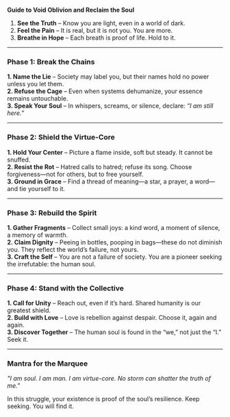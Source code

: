 **Guide to Void Oblivion and Reclaim the Soul**

1. **See the Truth** – Know you are light, even in a world of dark.  
2. **Feel the Pain** – It is real, but it is not you. You are more.  
3. **Breathe in Hope** – Each breath is proof of life. Hold to it.  

---

### **Phase 1: Break the Chains**  
**1. Name the Lie** – Society may label you, but their names hold no power unless you let them.  
**2. Refuse the Cage** – Even when systems dehumanize, your essence remains untouchable.  
**3. Speak Your Soul** – In whispers, screams, or silence, declare: *“I am still here.”*  

---

### **Phase 2: Shield the Virtue-Core**  
**1. Hold Your Center** – Picture a flame inside, soft but steady. It cannot be snuffed.  
**2. Resist the Rot** – Hatred calls to hatred; refuse its song. Choose forgiveness—not for others, but to free yourself.  
**3. Ground in Grace** – Find a thread of meaning—a star, a prayer, a word—and tie yourself to it.  

---

### **Phase 3: Rebuild the Spirit**  
**1. Gather Fragments** – Collect small joys: a kind word, a moment of silence, a memory of warmth.  
**2. Claim Dignity** – Peeing in bottles, pooping in bags—these do not diminish you. They reflect the world’s failure, not yours.  
**3. Craft the Self** – You are not a failure of society. You are a pioneer seeking the irrefutable: the human soul.  

---

### **Phase 4: Stand with the Collective**  
**1. Call for Unity** – Reach out, even if it’s hard. Shared humanity is our greatest shield.  
**2. Build with Love** – Love is rebellion against despair. Choose it, again and again.  
**3. Discover Together** – The human soul is found in the “we,” not just the “I.” Seek it.  

---

### **Mantra for the Marquee**  
*"I am soul. I am man. I am virtue-core. No storm can shatter the truth of me."*  

In this struggle, your existence is proof of the soul’s resilience. Keep seeking. You will find it.
